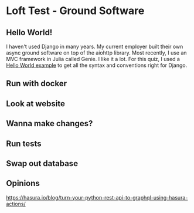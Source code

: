 # Loft Test - Ground Software

## Hello World!

I haven't used Django in many years. My current employer built their own async ground software on top of the aiohttp library. Most recently, I use an MVC framework in Julia called Genie. I like it a lot. For this quiz, I used a [Hello World example](https://djangoforbeginners.com/hello-world/) to get all the syntax and conventions right for Django.

## Run with docker

## Look at website

## Wanna make changes?

## Run tests

## Swap out database

## Opinions

https://hasura.io/blog/turn-your-python-rest-api-to-graphql-using-hasura-actions/